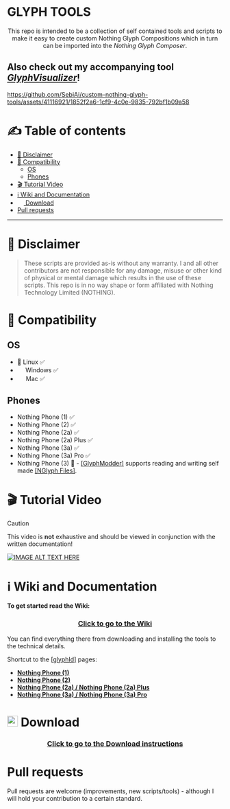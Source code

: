 # GLYPH TOOLS

<p align="center">
This repo is intended to be a collection of self contained tools and scripts to make it easy to create custom Nothing Glyph Compositions which in turn can be imported into the <i>Nothing Glyph Composer</i>.
</p>

## Also check out my accompanying tool [*GlyphVisualizer*](https://github.com/SebiAi/GlyphVisualizer)!

https://github.com/SebiAi/custom-nothing-glyph-tools/assets/41116921/1852f2a6-1cf9-4c0e-9835-792bf1b09a58


# :writing_hand: Table of contents

<!-- TOC Generator settings -->
<!-- Preset: GitHub -->
<!-- indent characters: '-*+' -->
<!-- generate anchors: True -->
<!-- anchors prefix: 'heading-' -->
<!-- concat spaces: True -->
<!-- comment style: HTML -->
<!-- indent spaces: 3 -->
<!-- algorithm used to generate anchors: DEFAULT -->
<!-- Max indent level: 3 -->
<!-- trim toc indent: True -->
<!-- oneshot: False -->
<!-- TOC start (generated with https://github.com/derlin/bitdowntoc) -->

- [:pushpin: Disclaimer](#heading-pushpin-disclaimer)
- [:construction: Compatibility](#heading-construction-compatibility)
   * [OS](#heading-os)
   * [Phones](#heading-phones)
- [:clapper: Tutorial Video](#heading-clapper-tutorial-video)
- [:information_source: Wiki and Documentation](#heading-information_source-wiki-and-documentation)
- [<img src="https://raw.githubusercontent.com/PapirusDevelopmentTeam/papirus-icon-theme/ba580dbaa6b67003e0afe70d3e973b7d9a0b0797/Papirus/64x64/apps/downloader-arrow.svg" height="15"> Download](#heading-download)
- [Pull requests](#heading-pull-requests)

<!-- TOC end -->

***

<!-- TOC --><a name="heading-pushpin-disclaimer"></a>
# :pushpin: Disclaimer
> These scripts are provided as-is without any warranty. I and all other contributors are not responsible for any damage, misuse or other kind of physical or mental damage which results in the use of these scripts.
This repo is in no way shape or form affiliated with Nothing Technology Limited (NOTHING).


<!-- TOC --><a name="heading-construction-compatibility"></a>
# :construction: Compatibility
<!-- TOC --><a name="heading-os"></a>
## OS
* :penguin: Linux :white_check_mark:
* <img src="https://www.vectorlogo.zone/logos/microsoft/microsoft-icon.svg" height="15"/> Windows :white_check_mark:
* <img src="https://www.vectorlogo.zone/logos/apple/apple-tile.svg" height="16"/> Mac :white_check_mark:

<!-- TOC --><a name="heading-phones"></a>
## Phones
* Nothing Phone (1) :white_check_mark:
* Nothing Phone (2) :white_check_mark:
* Nothing Phone (2a) :white_check_mark:
* Nothing Phone (2a) Plus :white_check_mark:
* Nothing Phone (3a) :white_check_mark:
* Nothing Phone (3a) Pro :white_check_mark:
* Nothing Phone (3) :construction: - [\[GlyphModder\]](./docs/1_Terminology.md#glyphmodder) supports reading and writing self made [\[NGlyph Files\]](./docs/1_Terminology.md#nglyph-file).

<!-- TOC --><a name="heading-clapper-tutorial-video"></a>
# :clapper: Tutorial Video
> [!CAUTION]
> This video is **not** exhaustive and should be viewed in conjunction with the written documentation!

[![IMAGE ALT TEXT HERE](https://img.youtube.com/vi/qiRRCtLxHqI/0.jpg)](https://www.youtube.com/watch?v=qiRRCtLxHqI)

<!-- TOC --><a name="heading-information_source-wiki-and-documentation"></a>
# :information_source: Wiki and Documentation
**To get started read the Wiki:**
<div align="center"><h3><a href="docs/README.md">Click to go to the Wiki</a></h3></div>

You can find everything there from downloading and installing the tools to the technical details.

Shortcut to the [\[glyphId\]](./docs/1_Terminology.md#glyphid) pages:
* [**Nothing Phone (1)**](./docs/4_First%20Composition/1a_glyphId%20Nothing%20Phone%20(1).md)
* [**Nothing Phone (2)**](./docs/4_First%20Composition/1b_glyphId%20Nothing%20Phone%20(2).md)
* [**Nothing Phone (2a) / Nothing Phone (2a) Plus**](./docs/4_First%20Composition/1c_glyphId%20Nothing%20Phone%20(2a).md)
* [**Nothing Phone (3a) / Nothing Phone (3a) Pro**](./docs/4_First%20Composition/1d_glyphId%20Nothing%20Phone%20(3a).md)


<!-- TOC --><a name="heading-download"></a>
# <img src="https://raw.githubusercontent.com/PapirusDevelopmentTeam/papirus-icon-theme/ba580dbaa6b67003e0afe70d3e973b7d9a0b0797/Papirus/64x64/apps/downloader-arrow.svg" height="25"> Download
<div align="center"><h3><a href="docs/2_Downloading%20Glyph%20Tools.md">Click to go to the Download instructions</a></h3></div>


<!-- TOC --><a name="heading-pull-requests"></a>
# Pull requests
Pull requests are welcome (improvements, new scripts/tools) - although I will hold your contribution to a certain standard.
